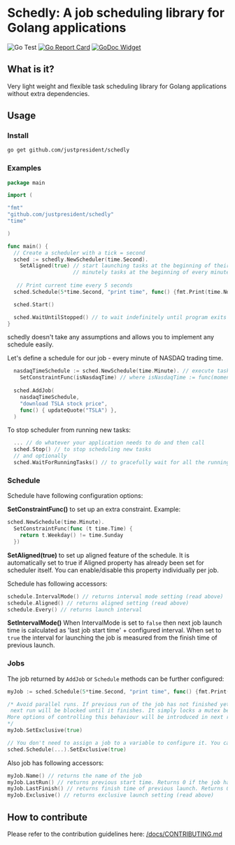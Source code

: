 # Schedly: A job scheduling library for Golang applications
![Go Test](https://github.com/justpresident/schedly/workflows/Go%20Test/badge.svg?branch=master) [![Go Report Card](https://goreportcard.com/badge/github.com/justpresident/schedly)](https://goreportcard.com/report/github.com/justpresident/schedly) [![GoDoc Widget]][GoDoc]

## What is it?

Very light weight and flexible task scheduling library for Golang applications without extra dependencies.

## Usage

### Install
```bash
go get github.com/justpresident/schedly
```

### Examples
```go
package main

import (

"fmt"
"github.com/justpresident/schedly"
"time"

)

func main() {
  // Create a scheduler with a tick = second
  sched := schedly.NewScheduler(time.Second).
    SetAligned(true) // start launching tasks at the beginning of their period - e.g.
                     // minutely tasks at the beginning of every minute.
  
   // Print current time every 5 seconds
  sched.Schedule(5*time.Second, "print time", func() {fmt.Print(time.Now())})

  sched.Start()

  sched.WaitUntilStopped() // to wait indefinitely until program exits or someone calls Stop()
}
```
schedly doesn't take any assumptions and allows you to implement any schedule easily.

Let's define a schedule for our job - every minute of NASDAQ trading time.
```go
  nasdaqTimeSchedule := sched.NewSchedule(time.Minute). // execute tasks minutely
	SetConstraintFunc(isNasdaqTime) // where isNasdaqTime := func(moment time.Time) bool {...} 
  
  sched.AddJob(
    nasdaqTimeSchedule,
    "download TSLA stock price",
    func() { updateQuote("TSLA") },
  )
```

To stop scheduler from running new tasks:
```go
  ... // do whatever your application needs to do and then call
  sched.Stop() // to stop scheduling new tasks
  // and optionally
  sched.WaitForRunningTasks() // to gracefully wait for all the running tasks to finish
```

### Schedule
Schedule have following configuration options:

**SetConstraintFunc()** to set up an extra constraint. Example:
```go
sched.NewSchedule(time.Minute).
  SetConstraintFunc(func (t time.Time) {
    return t.Weekday() != time.Sunday
  })
```
**SetAligned(true)** to set up aligned feature of the schedule.
It is automatically set to true if Aligned property has already been set for scheduler itself. You can enable/disable this property individually per job.

Schedule has following accessors:
```go
schedule.IntervalMode() // returns interval mode setting (read above)
schedule.Aligned() // returns aligned setting (read above)
schedule.Every() // returns launch interval
```

**SetIntervalMode()** When IntervalMode is set to `false` then next job launch time is calculated as 'last job start time' + configured interval.
When set to `true` the interval for launching the job is measured from the finish time of previous launch.
### Jobs
The job returned by `AddJob` or `Schedule` methods can be further configured:
```go
myJob := sched.Schedule(5*time.Second, "print time", func() {fmt.Print(time.Now())})

/* Avoid parallel runs. If previous run of the job has not finished yet,
 next run will be blocked until it finishes. It simply locks a mutex before starting.
More options of controlling this behaviour will be introduced in next releases.
*/ 
myJob.SetExclusive(true)

// You don't need to assign a job to a variable to configure it. You can do it in one line:
sched.Schedule(...).SetExclusive(true)
```

Also job has following accessors:
```go
myJob.Name() // returns the name of the job
myJob.LastRun() // returns previous start time. Returns 0 if the job has not been launched yet
myJob.LastFinish() // returns finish time of previous launch. Returns 0 if job has not been launched yet or has not finished yet.
myJob.Exclusive() // returns exclusive launch setting (read above)
```

## How to contribute
Please refer to the contribution guidelines here: [/docs/CONTRIBUTING.md](/docs/CONTRIBUTING.md)

[GoDoc]: https://pkg.go.dev/github.com/justpresident/schedly
[GoDoc Widget]: https://img.shields.io/badge/godoc-reference-007d9c?logo=go&logoColor=white
